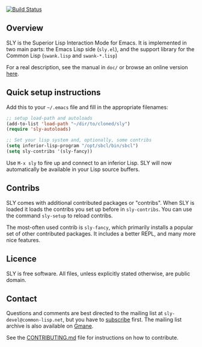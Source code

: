 [![Build Status](https://travis-ci.org/sly/sly.png?branch=master)](https://travis-ci.org/sly/sly)

Overview
--------

SLY is the Superior Lisp Interaction Mode for Emacs. It is implemented
in two main parts: the Emacs Lisp side (`sly.el`), and the support
library for the Common Lisp (`swank.lisp` and `swank-*.lisp`)

For a real description, see the manual in `doc/` or browse an online
version [here](http://common-lisp.net/project/sly/doc/html/).

Quick setup instructions
------------------------

Add this to your `~/.emacs` file and fill in the appropriate filenames:

```el
;; setup load-path and autoloads
(add-to-list 'load-path "~/dir/to/cloned/sly")
(require 'sly-autoloads)

;; Set your lisp system and, optionally, some contribs
(setq inferior-lisp-program "/opt/sbcl/bin/sbcl")
(setq sly-contribs '(sly-fancy))
```

Use `M-x sly` to fire up and connect to an inferior Lisp.  SLY will
now automatically be available in your Lisp source buffers.

Contribs
--------

SLY comes with additional contributed packages or "contribs". When SLY
is loaded it loads the contribs you set up before in `sly-contribs`. You
can use the command `sly-setup` to reload contribs.

The most-often used contrib is `sly-fancy`, which primarily installs a
popular set of other contributed packages. It includes a better REPL, and
many more nice features.

Licence
-------

SLY is free software. All files, unless explicitly stated otherwise, are
public domain.

Contact
-------

Questions and comments are best directed to the mailing list at
`sly-devel@common-lisp.net`, but you have to [subscribe][3] first. The
mailing list archive is also available on [Gmane][4].

See the [CONTRIBUTING.md][5] file for instructions on how to contribute.

[3]: http://www.common-lisp.net/project/sly/#mailinglist
[4]: http://news.gmane.org/gmane.lisp.sly.devel
[5]: https://github.com/sly/sly/blob/master/CONTRIBUTING.md

